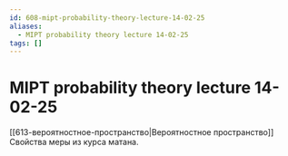 ```yaml
---
id: 608-mipt-probability-theory-lecture-14-02-25
aliases:
  - MIPT probability theory lecture 14-02-25
tags: []
---
```


# MIPT probability theory lecture 14-02-25
[[613-вероятностное-пространство|Вероятностное пространство]]
Свойства меры из курса матана.

